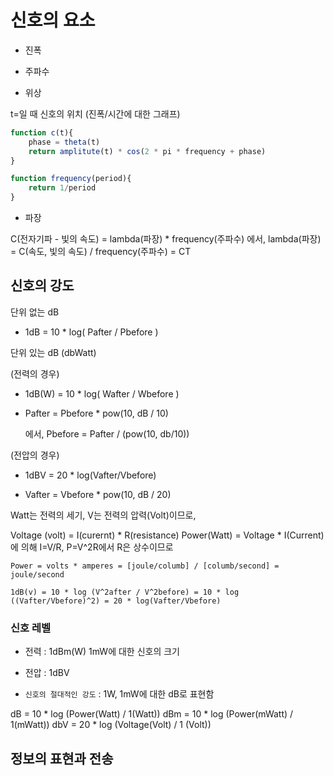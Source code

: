 # 신호의 요소

* 진폭

* 주파수

* 위상

t=일 때 신호의 위치 (진폭/시간에 대한 그래프)

```js
function c(t){
    phase = theta(t)
    return amplitute(t) * cos(2 * pi * frequency + phase)
}

function frequency(period){
    return 1/period
}
```

* 파장

C(전자기파 - 빛의 속도) = lambda(파장) * frequency(주파수)
에서, lambda(파장) = C(속도, 빛의 속도) / frequency(주파수) = CT

## 신호의 강도

단위 없는 dB

* 1dB = 10 * log( Pafter / Pbefore )

단위 있는 dB (dbWatt)

(전력의 경우)

* 1dB(W) = 10 * log( Wafter / Wbefore )

* Pafter = Pbefore * pow(10, dB / 10)

    에서, Pbefore = Pafter / (pow(10, db/10))

(전압의 경우)

* 1dBV = 20 * log(Vafter/Vbefore)

* Vafter = Vbefore * pow(10, dB / 20)

Watt는 전력의 세기, V는 전력의 압력(Volt)이므로,

Voltage (volt) = I(curernt) * R(resistance)
Power(Watt) = Voltage * I(Current) 에 의해 I=V/R, P=V^2R에서 R은 상수이므로

`Power = volts * amperes = [joule/columb] / [columb/second] = joule/second`

`1dB(v) = 10 * log (V^2after / V^2before) = 10 * log ((Vafter/Vbefore)^2) = 20 * log(Vafter/Vbefore)`

### 신호 레벨

* 전력 : 1dBm(W)
    1mW에 대한 신호의 크기

* 전압 : 1dBV

* `신호의 절대적인 강도` : 1W, 1mW에 대한 dB로 표현함

dB = 10 * log (Power(Watt) / 1(Watt))
dBm = 10 * log (Power(mWatt) / 1(mWatt))
dbV = 20 * log (Voltage(Volt) / 1 (Volt))

## 정보의 표현과 전송

